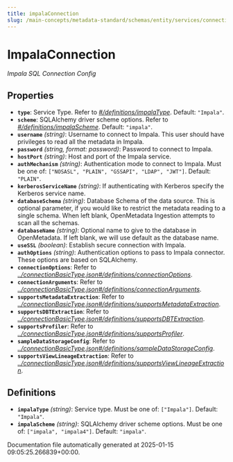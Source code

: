 ```yaml
---
title: impalaConnection
slug: /main-concepts/metadata-standard/schemas/entity/services/connections/database/impalaconnection
---
```


# ImpalaConnection

*Impala SQL Connection Config*

## Properties

- **`type`**: Service Type. Refer to *[#/definitions/impalaType](#definitions/impalaType)*. Default: `"Impala"`.
- **`scheme`**: SQLAlchemy driver scheme options. Refer to *[#/definitions/impalaScheme](#definitions/impalaScheme)*. Default: `"impala"`.
- **`username`** *(string)*: Username to connect to Impala. This user should have privileges to read all the metadata in Impala.
- **`password`** *(string, format: password)*: Password to connect to Impala.
- **`hostPort`** *(string)*: Host and port of the Impala service.
- **`authMechanism`** *(string)*: Authentication mode to connect to Impala. Must be one of: `["NOSASL", "PLAIN", "GSSAPI", "LDAP", "JWT"]`. Default: `"PLAIN"`.
- **`kerberosServiceName`** *(string)*: If authenticating with Kerberos specify the Kerberos service name.
- **`databaseSchema`** *(string)*: Database Schema of the data source. This is optional parameter, if you would like to restrict the metadata reading to a single schema. When left blank, OpenMetadata Ingestion attempts to scan all the schemas.
- **`databaseName`** *(string)*: Optional name to give to the database in OpenMetadata. If left blank, we will use default as the database name.
- **`useSSL`** *(boolean)*: Establish secure connection with Impala.
- **`authOptions`** *(string)*: Authentication options to pass to Impala connector. These options are based on SQLAlchemy.
- **`connectionOptions`**: Refer to *[../connectionBasicType.json#/definitions/connectionOptions](#/connectionBasicType.json#/definitions/connectionOptions)*.
- **`connectionArguments`**: Refer to *[../connectionBasicType.json#/definitions/connectionArguments](#/connectionBasicType.json#/definitions/connectionArguments)*.
- **`supportsMetadataExtraction`**: Refer to *[../connectionBasicType.json#/definitions/supportsMetadataExtraction](#/connectionBasicType.json#/definitions/supportsMetadataExtraction)*.
- **`supportsDBTExtraction`**: Refer to *[../connectionBasicType.json#/definitions/supportsDBTExtraction](#/connectionBasicType.json#/definitions/supportsDBTExtraction)*.
- **`supportsProfiler`**: Refer to *[../connectionBasicType.json#/definitions/supportsProfiler](#/connectionBasicType.json#/definitions/supportsProfiler)*.
- **`sampleDataStorageConfig`**: Refer to *[../connectionBasicType.json#/definitions/sampleDataStorageConfig](#/connectionBasicType.json#/definitions/sampleDataStorageConfig)*.
- **`supportsViewLineageExtraction`**: Refer to *[../connectionBasicType.json#/definitions/supportsViewLineageExtraction](#/connectionBasicType.json#/definitions/supportsViewLineageExtraction)*.
## Definitions

- **`impalaType`** *(string)*: Service type. Must be one of: `["Impala"]`. Default: `"Impala"`.
- **`impalaScheme`** *(string)*: SQLAlchemy driver scheme options. Must be one of: `["impala", "impala4"]`. Default: `"impala"`.


Documentation file automatically generated at 2025-01-15 09:05:25.266839+00:00.
